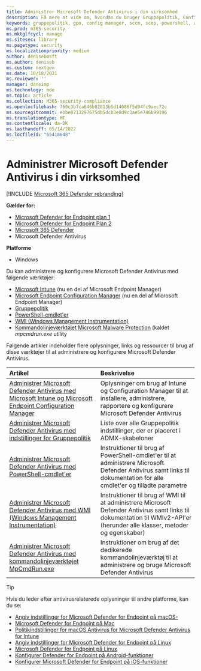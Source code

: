 ```yaml
---
title: Administrer Microsoft Defender Antivirus i din virksomhed
description: Få mere at vide om, hvordan du bruger Gruppepolitik, Configuration Manager, PowerShell, WMI, Intune og kommandolinjen til at administrere Microsoft Defender AV
keywords: gruppepolitik, gpo, config manager, sccm, scep, powershell, wmi, intune, defender, antivirus, antimalware, sikkerhed, beskyttelse
ms.prod: m365-security
ms.mktglfcycl: manage
ms.sitesec: library
ms.pagetype: security
ms.localizationpriority: medium
author: denisebmsft
ms.author: deniseb
ms.custom: nextgen
ms.date: 10/18/2021
ms.reviewer: ''
manager: dansimp
ms.technology: mde
ms.topic: article
ms.collection: M365-security-compliance
ms.openlocfilehash: 760c3b7ca646b02813b5d14086f5d94fc9aec72c
ms.sourcegitcommit: ebbe8713297675db5dcb3e0d9c3ae5e746b99196
ms.translationtype: MT
ms.contentlocale: da-DK
ms.lasthandoff: 05/14/2022
ms.locfileid: "65418648"
---
```

# <a name="manage-microsoft-defender-antivirus-in-your-business"></a>Administrer Microsoft Defender Antivirus i din virksomhed

[!INCLUDE [Microsoft 365 Defender rebranding](../../includes/microsoft-defender.md)]


**Gælder for:**

- [Microsoft Defender for Endpoint plan 1](https://go.microsoft.com/fwlink/p/?linkid=2154037)
- [Microsoft Defender for Endpoint Plan 2](https://go.microsoft.com/fwlink/p/?linkid=2154037)
- [Microsoft 365 Defender](https://go.microsoft.com/fwlink/?linkid=2118804)
- Microsoft Defender Antivirus

**Platforme**
- Windows

Du kan administrere og konfigurere Microsoft Defender Antivirus med følgende værktøjer:

- [Microsoft Intune](/mem/intune/protect/endpoint-security-antivirus-policy) (nu en del af Microsoft Endpoint Manager)
- [Microsoft Endpoint Configuration Manager](/mem/configmgr/protect/deploy-use/endpoint-protection-configure) (nu en del af Microsoft Endpoint Manager)
- [Gruppepolitik](./use-group-policy-microsoft-defender-antivirus.md)
- [PowerShell-cmdlet'er](./use-powershell-cmdlets-microsoft-defender-antivirus.md)
- [WMI (Windows Management Instrumentation)](./use-wmi-microsoft-defender-antivirus.md)
- [Kommandolinjeværktøjet Microsoft Malware Protection](./command-line-arguments-microsoft-defender-antivirus.md) (kaldet *mpcmdrun.exe* utility

Følgende artikler indeholder flere oplysninger, links og ressourcer til brug af disse værktøjer til at administrere og konfigurere Microsoft Defender Antivirus.

|Artikel|Beskrivelse|
|:---|:---|
|[Administrer Microsoft Defender Antivirus med Microsoft Intune og Microsoft Endpoint Configuration Manager](use-intune-config-manager-microsoft-defender-antivirus.md)|Oplysninger om brug af Intune og Configuration Manager til at installere, administrere, rapportere og konfigurere Microsoft Defender Antivirus|
|[Administrer Microsoft Defender Antivirus med indstillinger for Gruppepolitik](use-group-policy-microsoft-defender-antivirus.md)|Liste over alle Gruppepolitik indstillinger, der er placeret i ADMX-skabeloner|
|[Administrer Microsoft Defender Antivirus med PowerShell-cmdlet'er](use-powershell-cmdlets-microsoft-defender-antivirus.md)|Instruktioner til brug af PowerShell-cmdlet'er til at administrere Microsoft Defender Antivirus samt links til dokumentation for alle cmdlet'er og tilladte parametre|
|[Administrer Microsoft Defender Antivirus med WMI (Windows Management Instrumentation)](use-wmi-microsoft-defender-antivirus.md)|Instruktioner til brug af WMI til at administrere Microsoft Defender Antivirus samt links til dokumentation til WMIv2-API'er (herunder alle klasser, metoder og egenskaber)|
|[Administrer Microsoft Defender Antivirus med kommandolinjeværktøjet MpCmdRun.exe](command-line-arguments-microsoft-defender-antivirus.md)|Instruktioner om brug af det dedikerede kommandolinjeværktøj til at administrere og bruge Microsoft Defender Antivirus|

> [!TIP]
> Hvis du leder efter antivirusrelaterede oplysninger til andre platforme, kan du se:
> - [Angiv indstillinger for Microsoft Defender for Endpoint på macOS-](mac-preferences.md)
> - [Microsoft Defender for Endpoint på Mac](microsoft-defender-endpoint-mac.md)
> - [Politikindstillinger for macOS Antivirus for Microsoft Defender Antivirus for Intune](/mem/intune/protect/antivirus-microsoft-defender-settings-macos)
> - [Angiv indstillinger for Microsoft Defender for Endpoint på Linux](linux-preferences.md)
> - [Microsoft Defender for Endpoint på Linux](microsoft-defender-endpoint-linux.md)
> - [Konfigurer Defender for Endpoint på Android-funktioner](android-configure.md)
> - [Konfigurer Microsoft Defender for Endpoint på iOS-funktioner](ios-configure-features.md)